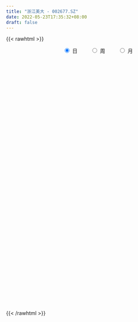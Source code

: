 ```yaml
---
title: "浙江美大 - 002677.SZ"
date: 2022-05-23T17:35:32+08:00
draft: false
---
```

{{< rawhtml >}}
    <div style="text-align: center">
        <label style="padding: 1rem;"><input style="margin-right: .5rem" type="radio" name="period" value="D" checked onclick="period_change(this)">日</label>
        <label style="padding: 1rem;"><input style="margin-right: .5rem" type="radio" name="period" value="W" onclick="period_change(this)">周</label>
        <label style="padding: 1rem;"><input style="margin-right: .5rem" type="radio" name="period" value="M" onclick="period_change(this)">月</label>
    </div>
    <div id="chart" style="height: 700px;"></div> 
    <script type="text/javascript">
        const D_v = [65449.89,71725.72,70582.51,81550.06,55740.27,39605.24,105940.33,55656.74,44253.2,59817.45,52632.99,42696.87,64283.98,52238.15,79204.79,59524.34,36275.33,50911.79,47110.37,68579.8,40224.31,50804.34,64926.12,37150.71,39779.07,30639.06,42048.62,38879.38,48217.27,40466.44,35909.18,60271.33,58779.99,45249.94,56499.16,48633.5,50073.52,64864.02,60135.29,68045.19,65801.92,35109.08,88726.63,52774.82,39704.31,33706.02,28752.61,51167.71,25212.14,52117.92,170001.99,98384.72,87227.03,99257.32,90647.09,97917.25,50966.92,76685.49,55252.23,48879.94,47613.18,50489.94,68239.27,66876.11,57652.15,64433.06,86258.46,91537.3,76510.36,40441.83,35185.0,41290.26,34370.19,34911.65,38710.25,26879.69,33997.22,43218.17,28144.33,64332.04,35571.36,29936.72,57660.92,48279.39,58396.54,39773.02,47108.5,49070.06,31986.55,21336.71,28629.99,22276.0,28226.43,21960.78,21995.0,32431.36,47960.59,40773.34,54888.63,59623.43,45764.0,48211.2,32253.1,30917.0,34780.16,36895.26,22792.0,37842.72,25150.0,66842.39,103723.78,144624.4,93823.33,63019.71,66252.8,59017.89,63978.25,32359.15,35945.63,37869.64,29916.15,30113.94,38440.85,83859.27,42916.42,35392.0,74288.36,48780.04,45258.96,28081.8,39317.05,30076.16,25038.8,39330.0,40522.0,45351.0,42693.58,34315.39,24510.95,19867.06,29051.97,50742.51,30131.65,66584.28,47212.59,52349.92,48072.42,38369.66,30910.34,26589.0,25870.83,75892.64,48152.7,27956.31,26048.35,50086.4,105488.35,65112.1,67977.02,71150.85,51283.71,64183.35,63000.0,109348.7,63585.32,59052.0,46125.77,67822.2,41523.48,48468.71,46765.84,79710.86,70416.94,45190.39,35439.98,46543.52,35794.21,35582.3,34184.04,46924.19,42866.98,37075.93,38226.0,34407.0,37587.78,49486.89,22851.03,17083.34,23904.09,17593.0,28513.42,17596.51,44369.94,30868.24,37310.2,30200.55,21483.49,32390.8,31169.0,33939.37,43432.58,46997.04,62844.0,34949.6,30100.0,83495.28,75018.0,104956.06,39141.0,35276.32,56098.0,31336.78,30593.99,32759.16,41162.36,54991.0,66895.26,51881.38,46557.01,69464.2,59965.15,39643.39,44340.25,41932.89,35423.0,40698.27,29745.0,33426.6,23948.0,93070.28,61113.83,59564.07,62781.73,50012.6,45957.91,34561.91,50879.94,52814.26,30708.0,31574.55,43680.47,57380.72,37085.8,42061.65,40245.92,36405.45,24755.0,21382.0,35243.32,28287.9]
const D_histogram = [0.0,-0.0413985185,-0.0437922009,0.0050988502,0.0076484967,-0.0128978721,0.0390017083,0.056809765,0.0436672482,0.0354551085,0.0185065079,0.0042290972,-0.0240619236,-0.0504725737,-0.0358634643,-0.0625665196,-0.0740602494,-0.0813315734,-0.0713946157,-0.0455544738,-0.035343718,-0.0512042666,-0.0593301413,-0.0656972456,-0.0917808113,-0.0921292751,-0.113854612,-0.0861110093,-0.0438334657,-0.0018634237,0.0237163951,0.0114565246,0.0107873231,-0.0136411075,-0.0425237672,-0.0622424109,-0.0805172357,-0.0730054202,-0.0726923289,-0.045701079,-0.0525983855,-0.0589462139,-0.0809219565,-0.0614511174,-0.0576561034,-0.0454956902,-0.0444525626,-0.0466741481,-0.0415932277,-0.0479335695,-0.0774239641,-0.1160452111,-0.161144522,-0.2197491067,-0.2582864452,-0.2232120734,-0.1865401588,-0.1229800155,-0.0730026422,-0.0400803999,-0.0176572851,0.0013129878,0.05303184,0.0968794532,0.1259670315,0.14947332,0.1861666794,0.2458232992,0.2419270327,0.2148955942,0.1815914611,0.1371680404,0.1176133754,0.0949258368,0.0700287194,0.0448986011,0.0250941098,-0.0001299675,-0.0006504606,-0.0002599396,0.0000690586,-0.0039145467,0.0054369397,0.0171684354,0.0492083294,0.0794090978,0.1006047691,0.0843875473,0.0636366796,0.0464625202,0.0292804698,0.0202345715,0.0197604404,0.0173316213,0.0174158322,0.0263381757,0.0487919934,0.0583553852,0.0811135792,0.0943310748,0.0824025293,0.0752338532,0.0791662821,0.0829756151,0.0869252522,0.0668238731,0.0489822739,0.0163413904,-0.0056497024,0.0155102871,0.0576962767,0.1180187358,0.1065501836,0.1009608302,0.1021634402,0.0957570848,0.0682724927,0.0416379473,0.0338832184,0.0139448429,-0.0126165868,-0.0382576983,-0.0539772355,-0.026008204,-0.0244125585,-0.0132036217,0.0144307355,0.0186188697,-0.0055331837,-0.0120909834,-0.0261206003,-0.0324682753,-0.0372510527,-0.055325222,-0.0666550076,-0.0937077663,-0.1088938501,-0.1058656674,-0.0986393292,-0.0858915635,-0.0725870218,-0.0345191843,-0.0102312551,0.0248594869,0.0441353615,0.0548255519,0.048485171,0.041437181,0.0384773371,0.0247583804,0.0122656837,0.0322030448,0.0457894167,0.0448399529,0.0365524671,0.0501884085,0.0889063496,0.0997335351,0.1251441585,0.1313002108,0.1314603737,0.124510306,0.1241353444,0.1495332442,0.1626349662,0.1274116205,0.1005778626,0.0418383161,-0.0144381435,-0.0485358097,-0.0625775207,-0.0345603723,-0.0211384325,-0.0254269166,-0.0563599694,-0.0906795436,-0.1178088353,-0.1527423204,-0.1605659267,-0.1524466827,-0.1496270674,-0.1225517758,-0.0966276385,-0.0829086178,-0.1004972574,-0.1268192772,-0.128949511,-0.1276876398,-0.1131172934,-0.0955807248,-0.09392575,-0.0850584149,-0.0950690085,-0.09182403,-0.085100825,-0.0696615417,-0.0640176326,-0.0683135985,-0.0644635697,-0.0738145405,-0.1047828059,-0.1255295398,-0.142146301,-0.1342897305,-0.1428467101,-0.203515528,-0.2140880661,-0.169697793,-0.1354028028,-0.0894473792,-0.0566468459,-0.0269874186,-0.0093097202,0.0005588549,0.0019765014,-0.009295055,0.0134906196,0.0496902596,0.089861543,0.1515074723,0.1798318375,0.1926705677,0.1800895578,0.1725146906,0.1486106986,0.1543342208,0.139634247,0.1204989541,0.1005246869,0.1258850421,0.1025731418,0.1051236467,0.0577850946,0.0058669661,-0.0109093583,-0.0157126664,0.0152792808,0.0451261593,0.0543360048,0.0658311003,0.0846940032,0.0808278035,0.0736850035,0.0652693471,0.0601837312,0.0471039195,0.0366117497,0.0186353854,0.0268622519,0.0369804194]
const D_fast = [0.0,-0.0517481481,-0.0650898808,-0.0149241171,-0.0104623465,-0.0342331832,0.0274168243,0.0594273222,0.0572016174,0.0578532548,0.0455312812,0.0323111448,-0.0019953568,-0.0410241504,-0.0353809071,-0.0777255922,-0.1077343844,-0.1353386018,-0.143250298,-0.1287987745,-0.1274239482,-0.1560855634,-0.1790439735,-0.2018353892,-0.2508641577,-0.2742449403,-0.3244339302,-0.3182180798,-0.2868989027,-0.2453947165,-0.213885799,-0.2232815383,-0.2212539091,-0.2490926166,-0.288606218,-0.3238854645,-0.3622895982,-0.3730291377,-0.3908891286,-0.3753231486,-0.3953700514,-0.4164544333,-0.4586606649,-0.4545526052,-0.4651716171,-0.4643851264,-0.4744551395,-0.488345262,-0.4936626485,-0.5119863827,-0.5608327684,-0.6284653182,-0.7138507595,-0.8273926209,-0.9305015707,-0.9512302172,-0.9611933424,-0.9283782029,-0.8966514902,-0.8737493478,-0.8557405543,-0.8364420345,-0.7714652223,-0.7033977458,-0.6428184096,-0.5819437911,-0.4987087619,-0.3775963172,-0.3210108256,-0.2943183655,-0.2822246333,-0.2923560439,-0.2825073651,-0.2814634445,-0.288853382,-0.30275885,-0.3162898139,-0.3415463831,-0.3422294914,-0.3419039552,-0.3415576924,-0.3465199344,-0.3358092131,-0.3197856085,-0.2754436321,-0.2253905893,-0.1790437257,-0.1741640607,-0.1790057584,-0.1845642879,-0.1944262208,-0.1984134762,-0.1939474972,-0.192043411,-0.187605242,-0.1720983547,-0.1374465386,-0.1132943005,-0.0702577117,-0.0334574474,-0.0247853606,-0.0131455733,0.0105784261,0.0351316629,0.0608126129,0.0574172022,0.0518211715,0.0232656355,-0.0001378828,0.0248996784,0.0815097372,0.1713368802,0.186505874,0.2061567281,0.2329001981,0.2504331139,0.240016645,0.2237915865,0.2245076621,0.2080554973,0.178339921,0.1431343848,0.1139205387,0.1353875193,0.1308800252,0.1387880566,0.1700300976,0.1788729492,0.1533375999,0.1437570544,0.1231972874,0.1087325435,0.094637003,0.0627315282,0.0347379906,-0.0157417096,-0.0581512559,-0.0815894901,-0.0990229842,-0.1077481094,-0.1125903231,-0.0831522816,-0.0614221662,-0.0201165525,0.0101931625,0.0345897408,0.0403706527,0.043681958,0.0503414484,0.0428120867,0.0333858109,0.0613739332,0.0864076594,0.0966681838,0.0975188147,0.1237018582,0.1846463868,0.220406956,0.277103619,0.316084724,0.3491099804,0.3732874891,0.4039463636,0.4667275746,0.5204880381,0.5171175975,0.5154283052,0.4671483377,0.4072623423,0.3610307237,0.3313446325,0.3507216878,0.3588590195,0.3482138063,0.3031907611,0.246201301,0.1896198004,0.1165007353,0.0685356473,0.0385432207,0.003956069,0.0003934167,0.0021606444,-0.0048474893,-0.0475604433,-0.1055872824,-0.139954894,-0.1706149327,-0.1843239097,-0.1906825223,-0.2125089849,-0.2249062535,-0.2586840993,-0.2783951283,-0.2929471296,-0.2949232317,-0.3052837308,-0.3266580963,-0.33892396,-0.3667285658,-0.4238925326,-0.4760216516,-0.528174988,-0.5538908501,-0.5981595072,-0.7097072072,-0.7738017618,-0.7718359369,-0.7713916475,-0.7477980686,-0.7291592468,-0.7062466741,-0.6908964059,-0.680888117,-0.6789763451,-0.6925716653,-0.6664133358,-0.6177911309,-0.5551544617,-0.4556316644,-0.3823493398,-0.3213429676,-0.2889015881,-0.2533477827,-0.2400991,-0.1957920226,-0.1755834347,-0.1645939891,-0.1594370845,-0.1026054688,-0.1002740837,-0.0714426671,-0.1043349455,-0.1547863325,-0.1742899965,-0.1830214712,-0.1482097038,-0.1070812855,-0.0842874388,-0.0563345681,-0.0162981644,0.0000425868,0.0113210376,0.019222718,0.0291830349,0.027879203,0.0265399706,0.0132224527,0.0281648822,0.0475281545]
const D_slow = [0.0,-0.0103496296,-0.0212976799,-0.0200229673,-0.0181108431,-0.0213353112,-0.0115848841,0.0026175572,0.0135343692,0.0223981463,0.0270247733,0.0280820476,0.0220665667,0.0094484233,0.0004825572,-0.0151590727,-0.033674135,-0.0540070284,-0.0718556823,-0.0832443007,-0.0920802302,-0.1048812969,-0.1197138322,-0.1361381436,-0.1590833464,-0.1821156652,-0.2105793182,-0.2321070705,-0.2430654369,-0.2435312929,-0.2376021941,-0.2347380629,-0.2320412322,-0.2354515091,-0.2460824508,-0.2616430536,-0.2817723625,-0.3000237175,-0.3181967998,-0.3296220695,-0.3427716659,-0.3575082194,-0.3777387085,-0.3931014878,-0.4075155137,-0.4188894362,-0.4300025769,-0.4416711139,-0.4520694208,-0.4640528132,-0.4834088042,-0.512420107,-0.5527062375,-0.6076435142,-0.6722151255,-0.7280181439,-0.7746531836,-0.8053981874,-0.823648848,-0.8336689479,-0.8380832692,-0.8377550223,-0.8244970623,-0.800277199,-0.7687854411,-0.7314171111,-0.6848754413,-0.6234196164,-0.5629378583,-0.5092139597,-0.4638160944,-0.4295240843,-0.4001207405,-0.3763892813,-0.3588821014,-0.3476574511,-0.3413839237,-0.3414164156,-0.3415790307,-0.3416440156,-0.341626751,-0.3426053877,-0.3412461528,-0.3369540439,-0.3246519615,-0.3047996871,-0.2796484948,-0.258551608,-0.2426424381,-0.231026808,-0.2237066906,-0.2186480477,-0.2137079376,-0.2093750323,-0.2050210742,-0.1984365303,-0.186238532,-0.1716496857,-0.1513712909,-0.1277885222,-0.1071878899,-0.0883794266,-0.068587856,-0.0478439523,-0.0261126392,-0.0094066709,0.0028388975,0.0069242451,0.0055118195,0.0093893913,0.0238134605,0.0533181444,0.0799556903,0.1051958979,0.1307367579,0.1546760291,0.1717441523,0.1821536391,0.1906244437,0.1941106545,0.1909565078,0.1813920832,0.1678977743,0.1613957233,0.1552925837,0.1519916783,0.1555993621,0.1602540795,0.1588707836,0.1558480378,0.1493178877,0.1412008189,0.1318880557,0.1180567502,0.1013929983,0.0779660567,0.0507425942,0.0242761773,-0.000383655,-0.0218565459,-0.0400033013,-0.0486330974,-0.0511909111,-0.0449760394,-0.033942199,-0.0202358111,-0.0081145183,0.002244777,0.0118641112,0.0180537063,0.0211201273,0.0291708884,0.0406182426,0.0518282309,0.0609663476,0.0735134498,0.0957400372,0.1206734209,0.1519594606,0.1847845133,0.2176496067,0.2487771832,0.2798110193,0.3171943303,0.3578530719,0.389705977,0.4148504426,0.4253100217,0.4217004858,0.4095665334,0.3939221532,0.3852820601,0.379997452,0.3736407228,0.3595507305,0.3368808446,0.3074286358,0.2692430557,0.229101574,0.1909899033,0.1535831365,0.1229451925,0.0987882829,0.0780611284,0.0529368141,0.0212319948,-0.011005383,-0.0429272929,-0.0712066163,-0.0951017975,-0.118583235,-0.1398478387,-0.1636150908,-0.1865710983,-0.2078463046,-0.22526169,-0.2412660981,-0.2583444978,-0.2744603902,-0.2929140253,-0.3191097268,-0.3504921118,-0.386028687,-0.4196011196,-0.4553127971,-0.5061916792,-0.5597136957,-0.6021381439,-0.6359888446,-0.6583506894,-0.6725124009,-0.6792592556,-0.6815866856,-0.6814469719,-0.6809528465,-0.6832766103,-0.6799039554,-0.6674813905,-0.6450160047,-0.6071391367,-0.5621811773,-0.5140135354,-0.4689911459,-0.4258624733,-0.3887097986,-0.3501262434,-0.3152176817,-0.2850929431,-0.2599617714,-0.2284905109,-0.2028472255,-0.1765663138,-0.1621200401,-0.1606532986,-0.1633806382,-0.1673088048,-0.1634889846,-0.1522074448,-0.1386234436,-0.1221656685,-0.1009921677,-0.0807852168,-0.0623639659,-0.0460466291,-0.0310006963,-0.0192247164,-0.010071779,-0.0054129327,0.0013026303,0.0105477351]
const D_data = [['2021-05-12', 19.0886, 19.1535, 18.8848, 19.3388],['2021-05-13', 19.0423, 18.5048, 18.3658, 19.0423],['2021-05-14', 18.5048, 18.8384, 18.2824, 19.1349],['2021-05-17', 19.0793, 19.589, 18.9126, 19.6168],['2021-05-18', 19.5411, 19.1501, 18.9689, 19.5411],['2021-05-19', 19.0738, 18.8068, 18.7877, 19.1215],['2021-05-20', 18.8068, 19.8082, 18.597, 20.0561],['2021-05-21', 20.1801, 19.6079, 19.3504, 20.1897],['2021-05-24', 19.5507, 19.2741, 19.236, 19.6079],['2021-05-25', 19.3695, 19.3123, 19.2169, 19.7891],['2021-05-26', 19.3123, 19.1597, 19.0262, 19.4649],['2021-05-27', 19.0834, 19.1215, 18.988, 19.255],['2021-05-28', 19.1311, 18.8259, 18.6733, 19.255],['2021-05-31', 18.9022, 18.6733, 18.4349, 19.0643],['2021-06-01', 18.7877, 19.1215, 18.3681, 19.1311],['2021-06-02', 19.1311, 18.5302, 18.4349, 19.1311],['2021-06-03', 18.5493, 18.5588, 18.5493, 18.8259],['2021-06-04', 18.597, 18.4921, 18.3109, 18.597],['2021-06-07', 18.5016, 18.6447, 18.4253, 18.6924],['2021-06-08', 18.6447, 18.8831, 18.5112, 19.1787],['2021-06-09', 18.8831, 18.74, 18.5493, 18.9499],['2021-06-10', 18.7305, 18.349, 18.1392, 18.74],['2021-06-11', 18.4158, 18.3204, 18.1201, 18.6733],['2021-06-15', 18.3204, 18.2346, 18.0439, 18.5016],['2021-06-16', 18.2346, 17.815, 17.6624, 18.2632],['2021-06-17', 17.9008, 17.9676, 17.8531, 18.1201],['2021-06-18', 17.9771, 17.5289, 17.4716, 18.1106],['2021-06-21', 17.4335, 18.0534, 17.0806, 18.1201],['2021-06-22', 18.0534, 18.3395, 17.9103, 18.3967],['2021-06-23', 18.4539, 18.5112, 18.1774, 18.7019],['2021-06-24', 18.5112, 18.4635, 18.2155, 18.6542],['2021-06-25', 18.4921, 18.0057, 17.9485, 18.597],['2021-06-28', 17.9294, 18.0915, 17.5861, 18.206],['2021-06-29', 18.2441, 17.691, 17.6147, 18.2441],['2021-06-30', 17.6052, 17.4335, 17.3477, 17.7864],['2021-07-01', 17.5289, 17.3381, 17.3095, 17.5479],['2021-07-02', 17.3572, 17.1569, 17.0806, 17.4144],['2021-07-05', 17.1569, 17.3477, 17.1474, 17.691],['2021-07-06', 17.3572, 17.176, 16.8231, 17.6242],['2021-07-07', 17.1951, 17.4907, 16.9757, 17.6624],['2021-07-08', 17.6433, 17.0329, 16.928, 17.6624],['2021-07-09', 17.1474, 16.909, 16.8231, 17.1474],['2021-07-12', 16.9757, 16.5275, 16.3463, 17.0329],['2021-07-13', 16.5275, 16.928, 16.3463, 16.9471],['2021-07-14', 17.052, 16.6896, 16.5466, 17.052],['2021-07-15', 16.6515, 16.7373, 16.4321, 16.8327],['2021-07-16', 16.7373, 16.537, 16.4512, 16.7373],['2021-07-19', 16.537, 16.394, 16.2891, 16.8231],['2021-07-20', 16.394, 16.394, 16.2128, 16.4893],['2021-07-21', 16.3367, 16.146, 16.0697, 16.4703],['2021-07-22', 16.2128, 15.6405, 15.4498, 16.4035],['2021-07-23', 15.8122, 15.1923, 15.1637, 15.8122],['2021-07-26', 15.0969, 14.6964, 14.3054, 15.0969],['2021-07-27', 14.7059, 14.0097, 13.9716, 15.0397],['2021-07-28', 14.0097, 13.7141, 13.5234, 14.1528],['2021-07-29', 13.8476, 14.334, 13.8476, 14.4675],['2021-07-30', 14.334, 14.2768, 14.0288, 14.3912],['2021-08-02', 14.2768, 14.6487, 13.9525, 14.7536],['2021-08-03', 14.6582, 14.5915, 14.3149, 14.8108],['2021-08-04', 14.7536, 14.4389, 14.4198, 14.8013],['2021-08-05', 14.4484, 14.3149, 14.2672, 14.5915],['2021-08-06', 14.3245, 14.2577, 13.9907, 14.3912],['2021-08-09', 14.2958, 14.7632, 14.2863, 14.9348],['2021-08-10', 15.0683, 14.8681, 14.6106, 15.1351],['2021-08-11', 15.0683, 14.8585, 14.7345, 15.0683],['2021-08-12', 14.8585, 14.9348, 14.7822, 15.1446],['2021-08-13', 14.9444, 15.2972, 14.6964, 15.4021],['2021-08-16', 15.364, 15.9267, 15.2495, 15.9743],['2021-08-17', 15.9267, 15.3926, 15.1828, 15.9743],['2021-08-18', 15.3926, 15.1256, 15.0779, 15.4498],['2021-08-19', 15.1256, 14.973, 14.9062, 15.3163],['2021-08-20', 14.9634, 14.6869, 14.4961, 14.9634],['2021-08-23', 14.6869, 14.8681, 14.6678, 14.9539],['2021-08-24', 14.8681, 14.7441, 14.6582, 14.9634],['2021-08-25', 14.7441, 14.601, 14.5057, 14.9062],['2021-08-26', 14.5438, 14.458, 14.4007, 14.601],['2021-08-27', 14.458, 14.3817, 14.2958, 14.5343],['2021-08-30', 14.3817, 14.1528, 14.067, 14.4103],['2021-08-31', 14.1528, 14.3435, 14.1433, 14.3912],['2021-09-01', 14.3435, 14.3054, 14.067, 14.4198],['2021-09-02', 14.4007, 14.2577, 14.1719, 14.4007],['2021-09-03', 14.2386, 14.1433, 14.0956, 14.2386],['2021-09-06', 14.1528, 14.2768, 14.1528, 14.3531],['2021-09-07', 14.2768, 14.3245, 14.1146, 14.3626],['2021-09-08', 14.3245, 14.6773, 14.3245, 14.7727],['2021-09-09', 14.6869, 14.8299, 14.5247, 14.8299],['2021-09-10', 14.8299, 14.8871, 14.7345, 15.0111],['2021-09-13', 14.8776, 14.4675, 14.4389, 14.8871],['2021-09-14', 14.4484, 14.334, 14.3054, 14.5819],['2021-09-15', 14.3245, 14.2863, 14.1623, 14.3245],['2021-09-16', 14.2863, 14.1909, 14.1814, 14.3912],['2021-09-17', 14.1814, 14.21, 14.1337, 14.2672],['2021-09-22', 14.2005, 14.2768, 14.0288, 14.3531],['2021-09-23', 14.2863, 14.2291, 14.21, 14.3817],['2021-09-24', 14.1337, 14.2386, 14.1242, 14.2863],['2021-09-27', 14.2195, 14.3626, 14.1337, 14.4389],['2021-09-28', 14.3912, 14.6201, 14.3817, 14.7632],['2021-09-29', 14.601, 14.5629, 14.3149, 14.8681],['2021-09-30', 14.5533, 14.849, 14.4961, 15.116],['2021-10-08', 14.9253, 14.8776, 14.7345, 15.116],['2021-10-11', 14.9253, 14.6201, 14.5915, 15.0493],['2021-10-12', 14.5724, 14.6773, 14.4675, 14.8204],['2021-10-13', 14.6773, 14.8585, 14.6773, 14.9157],['2021-10-14', 14.9634, 14.9348, 14.7822, 15.0111],['2021-10-15', 14.9348, 15.0206, 14.7822, 15.116],['2021-10-18', 15.1446, 14.7345, 14.6487, 15.2495],['2021-10-19', 14.7345, 14.7059, 14.6106, 14.7822],['2021-10-20', 14.7059, 14.4103, 14.4007, 14.7059],['2021-10-21', 14.4103, 14.4007, 14.3531, 14.5247],['2021-10-22', 14.4198, 14.9444, 14.4103, 15.0302],['2021-10-25', 15.2591, 15.4117, 14.9825, 15.5452],['2021-10-26', 15.4021, 15.9934, 15.2591, 16.0697],['2021-10-27', 15.9934, 15.3258, 15.2495, 16.0125],['2021-10-28', 15.3258, 15.4498, 14.8967, 15.7359],['2021-10-29', 15.4498, 15.6215, 15.1732, 15.7264],['2021-11-01', 15.5643, 15.6119, 15.4498, 15.8313],['2021-11-02', 15.4975, 15.3449, 15.1923, 15.5452],['2021-11-03', 15.2781, 15.2781, 15.1637, 15.4403],['2021-11-04', 15.2591, 15.4784, 15.2209, 15.488],['2021-11-05', 15.4784, 15.2972, 15.2209, 15.5738],['2021-11-08', 15.2591, 15.116, 14.9539, 15.2781],['2021-11-09', 15.1065, 14.992, 14.9253, 15.2114],['2021-11-10', 14.992, 14.992, 14.6582, 15.0302],['2021-11-11', 15.0397, 15.5643, 14.9348, 15.6882],['2021-11-12', 15.5929, 15.3163, 15.2686, 15.6596],['2021-11-15', 15.3354, 15.4784, 15.3163, 15.507],['2021-11-16', 15.4784, 15.8122, 15.4593, 15.9648],['2021-11-17', 15.8122, 15.6405, 15.4784, 15.8217],['2021-11-18', 15.6405, 15.2591, 15.2495, 15.6405],['2021-11-19', 15.2305, 15.4117, 15.1923, 15.4403],['2021-11-22', 15.4403, 15.2686, 15.1923, 15.4975],['2021-11-23', 15.2781, 15.3068, 15.1542, 15.3831],['2021-11-24', 15.2591, 15.2877, 15.1923, 15.3831],['2021-11-25', 15.2591, 15.0397, 15.0302, 15.3258],['2021-11-26', 15.1637, 15.0111, 14.9348, 15.3068],['2021-11-29', 14.7822, 14.6582, 14.5915, 14.7822],['2021-11-30', 14.6582, 14.6201, 14.5343, 14.8585],['2021-12-01', 14.6296, 14.7345, 14.4484, 14.7441],['2021-12-02', 14.7727, 14.7345, 14.6678, 14.8299],['2021-12-03', 14.7155, 14.7822, 14.7155, 14.8585],['2021-12-06', 14.9157, 14.7918, 14.7822, 15.0588],['2021-12-07', 14.8585, 15.1923, 14.8585, 15.3544],['2021-12-08', 15.2018, 15.1637, 15.0016, 15.3068],['2021-12-09', 15.1637, 15.4593, 15.1637, 15.5452],['2021-12-10', 15.4307, 15.4307, 15.2686, 15.5738],['2021-12-13', 15.4307, 15.4403, 15.4212, 15.7264],['2021-12-14', 15.4403, 15.2781, 15.2114, 15.4593],['2021-12-15', 15.3354, 15.2686, 15.2305, 15.5261],['2021-12-16', 15.2591, 15.3258, 15.1256, 15.3926],['2021-12-17', 15.3544, 15.1732, 15.1256, 15.4021],['2021-12-20', 15.116, 15.1351, 15.0493, 15.3449],['2021-12-21', 15.1351, 15.5833, 15.0683, 15.8217],['2021-12-22', 15.6978, 15.631, 15.4498, 15.7359],['2021-12-23', 15.6405, 15.5261, 15.4117, 15.7168],['2021-12-24', 15.5261, 15.4498, 15.4021, 15.6405],['2021-12-27', 15.4498, 15.7836, 15.4498, 15.7931],['2021-12-28', 15.8313, 16.3081, 15.8313, 16.394],['2021-12-29', 16.4035, 16.1842, 16.0888, 16.413],['2021-12-30', 16.1746, 16.5752, 16.1174, 16.6229],['2021-12-31', 16.5752, 16.5466, 16.3177, 16.7754],['2022-01-04', 16.6896, 16.6229, 16.4989, 16.7468],['2022-01-05', 16.6229, 16.6515, 16.2795, 16.8994],['2022-01-06', 16.5942, 16.8517, 16.4989, 17.0902],['2022-01-07', 16.8517, 17.3953, 16.8517, 17.6433],['2022-01-10', 17.691, 17.5193, 17.1665, 17.7864],['2022-01-11', 17.5956, 17.0234, 16.9757, 17.5956],['2022-01-12', 16.9853, 17.1092, 16.8803, 17.1569],['2022-01-13', 17.1092, 16.5942, 16.537, 17.1569],['2022-01-14', 16.5942, 16.3844, 16.3081, 16.7182],['2022-01-17', 16.3844, 16.4512, 16.2891, 16.9185],['2022-01-18', 16.5466, 16.5847, 16.3558, 16.785],['2022-01-19', 16.5656, 17.1665, 16.3844, 17.4907],['2022-01-20', 17.1855, 17.1283, 16.8327, 17.4526],['2022-01-21', 17.2523, 16.9662, 16.6991, 17.2523],['2022-01-24', 16.909, 16.5561, 16.413, 16.909],['2022-01-25', 16.5466, 16.3272, 16.2128, 16.7373],['2022-01-26', 16.2223, 16.2128, 15.9934, 16.537],['2022-01-27', 16.2128, 15.879, 15.7359, 16.2604],['2022-01-28', 15.9457, 16.0125, 15.9076, 16.5466],['2022-02-07', 16.2509, 16.1174, 15.7836, 16.6896],['2022-02-08', 16.1365, 15.9839, 15.7359, 16.1651],['2022-02-09', 16.022, 16.2795, 15.879, 16.3844],['2022-02-10', 16.2795, 16.3367, 15.9934, 16.4989],['2022-02-11', 16.3081, 16.2318, 16.022, 16.4798],['2022-02-14', 16.2128, 15.7645, 15.7359, 16.2128],['2022-02-15', 15.7073, 15.4498, 15.3068, 15.7168],['2022-02-16', 15.4975, 15.5738, 15.4593, 15.6692],['2022-02-17', 15.5738, 15.507, 15.4307, 15.6787],['2022-02-18', 15.6596, 15.6119, 15.2591, 15.6882],['2022-02-21', 15.6215, 15.6405, 15.4975, 15.6787],['2022-02-22', 15.631, 15.4021, 15.2591, 15.631],['2022-02-23', 15.3926, 15.4307, 15.2781, 15.5261],['2022-02-24', 15.4212, 15.0969, 14.9253, 15.4212],['2022-02-25', 15.1637, 15.1446, 15.0969, 15.3831],['2022-02-28', 15.5452, 15.116, 14.8776, 15.5452],['2022-03-01', 15.1256, 15.1923, 14.9348, 15.2018],['2022-03-02', 15.1542, 15.0397, 14.973, 15.1542],['2022-03-03', 15.0397, 14.8299, 14.8108, 15.0874],['2022-03-04', 14.7822, 14.8394, 14.4866, 14.9253],['2022-03-07', 14.849, 14.5629, 14.4961, 14.8967],['2022-03-08', 14.5629, 14.067, 13.9239, 14.601],['2022-03-09', 14.0765, 13.9144, 13.2182, 14.2482],['2022-03-10', 14.21, 13.7046, 13.6187, 14.2863],['2022-03-11', 13.6378, 13.819, 13.1609, 13.8667],['2022-03-14', 13.8095, 13.4375, 13.4375, 13.8095],['2022-03-15', 13.428, 12.3885, 12.2359, 13.428],['2022-03-16', 12.7795, 12.5792, 11.8639, 12.789],['2022-03-17', 12.8558, 13.1228, 12.8558, 13.5234],['2022-03-18', 13.1323, 12.9988, 12.7318, 13.1323],['2022-03-21', 13.3135, 13.18, 12.9797, 13.3231],['2022-03-22', 13.18, 13.0751, 12.8844, 13.3612],['2022-03-23', 13.1705, 13.0751, 13.0274, 13.2086],['2022-03-24', 13.056, 12.9416, 12.8462, 13.056],['2022-03-25', 12.9988, 12.8176, 12.789, 13.0942],['2022-03-28', 12.7604, 12.646, 12.4361, 12.7699],['2022-03-29', 12.7985, 12.3598, 12.2836, 12.8272],['2022-03-30', 12.4743, 12.7223, 12.2645, 12.7509],['2022-03-31', 12.6746, 12.9797, 12.5029, 13.1133],['2022-04-01', 12.9702, 13.1991, 12.7795, 13.304],['2022-04-06', 13.2182, 13.7522, 13.2182, 13.7904],['2022-04-07', 13.7522, 13.6283, 13.5138, 14.1051],['2022-04-08', 13.6378, 13.6187, 13.4375, 13.8858],['2022-04-11', 13.6187, 13.3803, 13.2372, 13.8285],['2022-04-12', 13.3803, 13.4661, 13.1228, 13.5424],['2022-04-13', 13.6092, 13.2468, 13.1609, 13.6092],['2022-04-14', 13.304, 13.6378, 13.304, 13.6473],['2022-04-15', 13.6187, 13.428, 13.3708, 13.6187],['2022-04-18', 13.428, 13.3422, 13.1705, 13.5329],['2022-04-19', 13.3422, 13.2754, 13.2086, 13.3994],['2022-04-20', 13.5424, 13.9144, 13.4661, 14.0765],['2022-04-21', 13.9239, 13.3708, 13.3708, 13.9907],['2022-04-22', 13.3708, 13.695, 12.9321, 13.8953],['2022-04-25', 13.6473, 12.9893, 12.8748, 13.6569],['2022-04-26', 13.1896, 12.665, 12.6173, 13.2754],['2022-04-27', 12.665, 12.8939, 12.398, 12.8939],['2022-04-28', 12.8939, 12.9511, 12.6841, 13.18],['2022-04-29', 12.9988, 13.4471, 12.8844, 13.4471],['2022-05-05', 13.4566, 13.5996, 13.3994, 13.6855],['2022-05-06', 13.4375, 13.4661, 13.2659, 13.552],['2022-05-09', 13.5901, 13.5806, 13.4566, 13.7522],['2022-05-10', 13.5043, 13.7999, 13.3612, 13.8381],['2022-05-11', 13.8381, 13.6092, 13.552, 13.9144],['2022-05-12', 13.6092, 13.5901, 13.3994, 13.6283],['2022-05-13', 13.6, 13.58, 13.46, 13.7],['2022-05-16', 13.81, 13.63, 13.53, 13.84],['2022-05-17', 13.55, 13.52, 13.29, 13.6],['2022-05-18', 13.52, 13.52, 13.42, 13.6],['2022-05-19', 13.47, 13.37, 13.3, 13.47],['2022-05-20', 13.5, 13.69, 13.41, 13.69],['2022-05-23', 13.77, 13.79, 13.62, 13.88]]
const W_v = [94496.14,210966.0,140564.46,131836.69,167569.33,141867.95,290623.18,193551.33,124370.5,111987.23,137015.6,87994.98,177747.51,152502.46,246054.1,264459.12,255456.04,271011.24,188507.06,96527.94,85520.56,120890.33,110350.1,120351.47,141720.04,127899.74,133489.39,95379.77,161625.13,193635.64,82533.32,117259.1,255844.39,239765.0,398700.67,304464.51,269990.0699999999,143771.08,223319.47,208607.06,294529.27,271699.76,401521.91,202714.76,228846.94,281244.08,253358.6,220133.87,474415.68,319805.32,282130.99,207179.17,186285.94,324478.89,311786.1,253588.41,110596.42,240158.47,200070.7,158888.07,195969.34,247993.22,278254.33,238421.39,135499.32,703904.7000000001,1438544.5299999998,1201442.5900000001,1155963.8100000001,649400.0600000001,324655.12,275311.33,344542.95,280404.6,216405.17,113456.2,438796.77,271261.04,403959.22,358789.98,327698.63,546413.12,770561.4399999999,611334.0600000001,471556.45,608344.85,808059.97,587027.95,456101.9500000001,520394.22,603703.87,264816.78,406497.3400000001,385279.4300000001,354842.09,310723.3,211909.4,242257.95,215797.31,248822.33,307589.05,245453.78,199092.37,182734.65,440348.42,238895.61,150974.78,286347.69,286926.36,298147.15,151455.9,136643.7,181864.36,26216.48,149898.55,416974.6,152067.81,249970.09,365267.07,212859.06,263828.5,186427.76,183889.48,206500.35,308382.01,160990.89,211942.79,291780.42,265163.02,239543.22,303384.56,219251.02,218423.47,593274.1499999999,378843.87,284409.74,242713.76,159430.81,150682.27,102187.04,170917.43,197994.02,133169.79,113625.01,220587.45,171804.71,362162.16,295803.69,279359.42,196134.43,128263.88,236953.16,510605.49,450730.33,456381.26,271875.95,510978.6499999999,374528.65,252371.48,553559.79,456536.22,327076.64,285151.62,321311.38,86453.21,44519.69,262804.85,286633.99,404780.89,330293.67,388930.55,254659.54,262675.57,265932.2,215601.47,182397.61,224630.11,253897.77,441430.57,420502.04,565444.49,419056.88,684762.0,527110.39,174066.53,516489.27,331650.14,295773.14,254743.23,291776.34,237592.61,511556.41,551857.4400000001,526610.01,415024.51,207382.28,430627.76,338492.64,263684.49,278154.4,271644.94,149617.46,223743.6,259236.11,293955.5,243664.39,396884.48,426015.61,278920.78,343459.05,284964.75,168869.0,201202.62,251218.37,153299.31,72182.21,176053.92,59623.43,191925.46,189522.37,471444.02,229170.56,225246.63,231801.16,174284.01,166737.98,223723.0,196291.34,203920.83,359814.72,287815.76,278108.77,290552.74,187544.05,199500.1,150913.13,138941.11,152554.04,222162.59,332710.34,186064.25,261487.01,169072.74,192139.41,271122.78,244194.09,83522.26,211783.19,158031.69,28287.9]
const W_histogram = [0.0,0.0440724786,0.0437966772,0.0294426302,0.04040957,0.0612641955,0.1242571527,0.1521935767,0.1430718172,0.1491079569,0.1549646847,0.1621674919,0.2087657174,0.2086357722,0.2350296015,0.2214433745,0.2244235848,0.1431289275,0.0448119558,0.0083136553,-0.0342772223,-0.0242075672,-0.0113430357,-0.0292330346,-0.009643815,-0.0004854172,-0.0477323386,-0.0751744764,-0.1953221206,-0.3185159101,-0.3403191969,-0.2292245166,-0.1378381262,0.0100008487,0.053769085,0.0251045199,0.0289522284,0.0672437564,0.0969219542,0.1550669639,0.2211116229,0.2674326687,0.3217874232,0.3318055922,0.3024018022,0.3058241014,0.2804369136,0.1815373827,-0.0273544958,-0.171523475,-0.3238661127,-0.3139824468,-0.2600014781,-0.3010933356,-0.4512587457,-0.4837310818,-0.5224853775,-0.5477807667,-0.5560733661,-0.5454655203,-0.5217752642,-0.3956408777,-0.3598169509,-0.414362277,-0.4323433634,-0.4734568161,-0.3612044216,-0.2838114974,-0.2218628584,-0.2399318474,-0.223805803,-0.19366599,-0.1346235294,-0.1185766812,-0.0891679965,-0.0440052987,0.0120383493,0.0855616987,0.1758069153,0.232153708,0.2621369759,0.2799617904,0.3578292095,0.3555902729,0.388035,0.4123770348,0.4719398464,0.5412052885,0.5206581104,0.5107553914,0.4273306973,0.3991385823,0.3323473547,0.2869156597,0.1929476336,0.1333135698,0.0135334309,-0.0610965335,-0.0836561077,-0.0631946365,-0.0589442918,-0.0711335446,-0.0866353968,-0.072219954,-0.0357064578,-0.0530731652,-0.0620618635,-0.0229394407,-0.0029812753,0.0467409303,0.0881804224,0.0860109458,0.0406501773,-0.0030252528,0.0163662759,-0.0119526405,-0.0140230888,0.017953123,0.053788994,0.0551154458,0.031802549,-0.0114392976,-0.0333342711,-0.0293618742,-0.0397331273,-0.0550845098,-0.0484018621,-0.0213904184,-0.0106056503,-0.0505207791,-0.1171980798,-0.1501277366,-0.1390001584,-0.1213613425,-0.0912784038,-0.1133493007,-0.1661258953,-0.1798070581,-0.1785527963,-0.1557706791,-0.1349807165,-0.1517042146,-0.1451011191,-0.11768972,-0.0800959597,-0.0865437063,-0.0194456354,-0.0037461061,0.0274120169,0.0553315402,0.0867216152,0.1243660681,0.2074271946,0.2674131121,0.3446645073,0.3770396854,0.5188871633,0.6178316288,0.6815225723,0.845956233,0.9387963138,0.8957851066,0.7808504086,0.6008364802,0.4212143365,0.3017372316,0.1634451337,0.0450749733,0.0067886226,-0.0242452036,-0.1478154003,-0.2379997782,-0.3623153454,-0.3764918897,-0.4317980437,-0.4273963986,-0.4587476803,-0.4761106491,-0.4277126038,-0.3035893471,-0.114754096,-0.01444365,0.1079399174,0.0594966961,0.0305692136,-0.0846115084,-0.1470976956,-0.1362754448,-0.098102803,-0.0930472219,-0.0869250263,0.0350550235,0.0298107172,0.1419474033,0.2327541331,0.2824243458,0.1847965951,0.1556846319,0.0716751919,-0.0138992947,-0.0855922436,-0.1841853567,-0.213110819,-0.2809645994,-0.3306724788,-0.3735671924,-0.4711669404,-0.5694739779,-0.6045668132,-0.5292632778,-0.4927930556,-0.4619806866,-0.4310138184,-0.3379093704,-0.3006473349,-0.2546182178,-0.1677975429,-0.0967074653,-0.0316825241,0.0122155712,0.0886165625,0.1172756895,0.1361564728,0.1524775775,0.1343376574,0.1062004694,0.1290237513,0.1244787597,0.1368194224,0.2111281769,0.3040675768,0.2844439084,0.2962906825,0.2285741636,0.1888758787,0.1148336601,0.0326235909,-0.0401258535,-0.1486828538,-0.2608774244,-0.3280964493,-0.3269439435,-0.2798212787,-0.2446658077,-0.1890870622,-0.1560496811,-0.1214840612,-0.0814393749,-0.0401229965,-0.0007221472]
const W_fast = [0.0,0.0550905983,0.0657639662,0.0587705768,0.079839909,0.1160105834,0.2100678288,0.2760526469,0.3026988418,0.3460119706,0.3906098696,0.4383545498,0.5371442046,0.5891732025,0.6743244322,0.7160990488,0.7751851553,0.7296727298,0.6425587471,0.6081388604,0.5569786773,0.5609964406,0.5710252131,0.5458269556,0.5630052215,0.5720422649,0.5128622589,0.4666265019,0.2976483277,0.0948255606,-0.0120575254,0.0417310258,0.0986578846,0.2489970717,0.3062075792,0.2838191441,0.2949049097,0.3500073768,0.4039160632,0.5008278139,0.6221503785,0.7353295915,0.8701312018,0.9631007688,1.0092974294,1.089175754,1.1338977946,1.0803826094,0.8646521069,0.677602259,0.4442930931,0.3756811473,0.3646617465,0.248296555,-0.0146835415,-0.168088648,-0.3374642881,-0.499704869,-0.6470158099,-0.7727743441,-0.8795279041,-0.852303737,-0.9064340479,-1.0645699433,-1.1906368706,-1.3501145273,-1.3281632381,-1.3217231883,-1.315240264,-1.3932922148,-1.4331176212,-1.4513943057,-1.4260077273,-1.4396050494,-1.4324883639,-1.3983269908,-1.3392737555,-1.2443599813,-1.110163036,-0.9957778163,-0.9002603044,-0.8124450423,-0.6451203208,-0.5584616892,-0.4290082122,-0.3015719186,-0.1240241454,0.0805426188,0.1901599683,0.3079460971,0.3313540773,0.402946608,0.419242219,0.4455394389,0.3998083213,0.3735026499,0.2571058687,0.1672017709,0.1237281698,0.1283909819,0.1179052537,0.0879326147,0.0507719133,0.0471323677,0.0747192493,0.0440842507,0.0195800865,0.0529676491,0.0721804957,0.1335879339,0.1970725316,0.2164057915,0.1812075673,0.1367758239,0.1602589216,0.1289518451,0.1233756246,0.1598401171,0.2091232367,0.2242285498,0.2088662904,0.1627646194,0.1325360781,0.1291680064,0.1088634715,0.0797409616,0.0743231437,0.0959869828,0.1041203384,0.0515750148,-0.0444018058,-0.1148633968,-0.1384858582,-0.151187378,-0.1439240402,-0.1943322622,-0.2886403307,-0.347273258,-0.3906571953,-0.4068177479,-0.4197729644,-0.4744225161,-0.5040947004,-0.5061057313,-0.4885359609,-0.5166196341,-0.454382972,-0.4396199693,-0.4016088421,-0.3598564337,-0.306785955,-0.2380499849,-0.1031320599,0.0237071356,0.1871246576,0.3137597571,0.5853290259,0.8387313986,1.0728029851,1.4487257041,1.7762648634,1.9571999328,2.0374778369,2.0076730286,1.933354469,1.889311672,1.7918808576,1.6847794405,1.6481902455,1.6110951183,1.4505710715,1.3008867491,1.0859923456,0.9776928288,0.8144371639,0.7119897094,0.5659515076,0.4295608765,0.3710307709,0.4192566908,0.5794034179,0.6761029514,0.8254714982,0.7919024508,0.7706172718,0.6342836726,0.5350230616,0.5117764512,0.5254233922,0.5072171678,0.4916081069,0.6223519126,0.6245602856,0.7721838225,0.9211790856,1.0414553847,0.9900267828,0.9998359775,0.9337453355,0.8446960252,0.7516050154,0.6069655632,0.5247623961,0.3866674659,0.2542914668,0.1180049551,-0.097386528,-0.33806206,-0.5242965986,-0.5813088827,-0.6680369243,-0.752719727,-0.8295063134,-0.820879208,-0.8587790063,-0.8764044436,-0.8315331543,-0.7846199431,-0.7275156329,-0.6805636448,-0.5820085129,-0.5240304635,-0.471110562,-0.4166700629,-0.4012255686,-0.4028126393,-0.3477334195,-0.3211587212,-0.274613203,-0.1475224043,0.0214338899,0.0729211986,0.1588406433,0.1482676653,0.1557883501,0.1104545465,0.0364003751,-0.0463805328,-0.1921082465,-0.3695221732,-0.5187653105,-0.5993487905,-0.6221814453,-0.6481924263,-0.6398854463,-0.6458604855,-0.641665881,-0.6219810383,-0.5906954091,-0.5514750966]
const W_slow = [0.0,0.0110181197,0.021967289,0.0293279465,0.039430339,0.0547463879,0.0858106761,0.1238590702,0.1596270245,0.1969040137,0.2356451849,0.2761870579,0.3283784872,0.3805374303,0.4392948307,0.4946556743,0.5507615705,0.5865438024,0.5977467913,0.5998252051,0.5912558996,0.5852040078,0.5823682489,0.5750599902,0.5726490365,0.5725276822,0.5605945975,0.5418009784,0.4929704483,0.4133414707,0.3282616715,0.2709555424,0.2364960108,0.238996223,0.2524384942,0.2587146242,0.2659526813,0.2827636204,0.306994109,0.3457608499,0.4010387557,0.4678969228,0.5483437786,0.6312951767,0.7068956272,0.7833516526,0.853460881,0.8988452267,0.8920066027,0.849125734,0.7681592058,0.6896635941,0.6246632246,0.5493898907,0.4365752042,0.3156424338,0.1850210894,0.0480758977,-0.0909424438,-0.2273088239,-0.3577526399,-0.4566628593,-0.546617097,-0.6502076663,-0.7582935072,-0.8766577112,-0.9669588166,-1.0379116909,-1.0933774055,-1.1533603674,-1.2093118182,-1.2577283157,-1.291384198,-1.3210283683,-1.3433203674,-1.3543216921,-1.3513121048,-1.3299216801,-1.2859699513,-1.2279315243,-1.1623972803,-1.0924068327,-1.0029495303,-0.9140519621,-0.8170432121,-0.7139489534,-0.5959639918,-0.4606626697,-0.3304981421,-0.2028092943,-0.0959766199,0.0038080256,0.0868948643,0.1586237792,0.2068606876,0.2401890801,0.2435724378,0.2282983044,0.2073842775,0.1915856184,0.1768495454,0.1590661593,0.1374073101,0.1193523216,0.1104257072,0.0971574159,0.08164195,0.0759070898,0.075161771,0.0868470036,0.1088921092,0.1303948456,0.14055739,0.1398010768,0.1438926457,0.1409044856,0.1373987134,0.1418869941,0.1553342426,0.1691131041,0.1770637413,0.174203917,0.1658703492,0.1585298806,0.1485965988,0.1348254714,0.1227250058,0.1173774012,0.1147259886,0.1020957939,0.0727962739,0.0352643398,0.0005143002,-0.0298260354,-0.0526456364,-0.0809829616,-0.1225144354,-0.1674661999,-0.212104399,-0.2510470688,-0.2847922479,-0.3227183015,-0.3589935813,-0.3884160113,-0.4084400012,-0.4300759278,-0.4349373367,-0.4358738632,-0.429020859,-0.4151879739,-0.3935075701,-0.3624160531,-0.3105592544,-0.2437059764,-0.1575398496,-0.0632799283,0.0664418626,0.2208997698,0.3912804128,0.6027694711,0.8374685496,1.0614148262,1.2566274283,1.4068365484,1.5121401325,1.5875744404,1.6284357239,1.6397044672,1.6414016228,1.6353403219,1.5983864719,1.5388865273,1.448307691,1.3541847185,1.2462352076,1.139386108,1.0246991879,0.9056715256,0.7987433747,0.7228460379,0.6941575139,0.6905466014,0.7175315808,0.7324057548,0.7400480582,0.7188951811,0.6821207572,0.648051896,0.6235261952,0.6002643897,0.5785331332,0.5872968891,0.5947495684,0.6302364192,0.6884249525,0.7590310389,0.8052301877,0.8441513457,0.8620701436,0.8585953199,0.837197259,0.7911509199,0.7378732151,0.6676320653,0.5849639456,0.4915721475,0.3737804124,0.2314119179,0.0802702146,-0.0520456048,-0.1752438687,-0.2907390404,-0.398492495,-0.4829698376,-0.5581316713,-0.6217862258,-0.6637356115,-0.6879124778,-0.6958331088,-0.692779216,-0.6706250754,-0.641306153,-0.6072670348,-0.5691476404,-0.5355632261,-0.5090131087,-0.4767571709,-0.4456374809,-0.4114326254,-0.3586505811,-0.2826336869,-0.2115227098,-0.1374500392,-0.0803064983,-0.0330875286,-0.0043791136,0.0037767841,-0.0062546792,-0.0434253927,-0.1086447488,-0.1906688611,-0.272404847,-0.3423601667,-0.4035266186,-0.4507983841,-0.4898108044,-0.5201818197,-0.5405416634,-0.5505724126,-0.5507529494]
const W_data = [['2017-07-14', 11.3657, 11.5404, 11.2741, 11.5903],['2017-07-21', 11.5404, 12.231, 10.958, 12.2726],['2017-07-28', 12.2227, 11.8316, 11.7734, 12.3974],['2017-08-04', 11.8233, 11.6485, 11.5653, 11.973],['2017-08-11', 11.582, 11.9897, 11.5653, 12.4806],['2017-08-18', 11.9481, 12.2476, 11.9231, 12.4806],['2017-08-25', 12.1894, 13.088, 12.1561, 13.3043],['2017-09-01', 13.1046, 13.0214, 12.7718, 13.3126],['2017-09-08', 12.9798, 12.7468, 12.622, 13.0547],['2017-09-15', 12.7302, 13.0713, 12.7136, 13.1462],['2017-09-22', 13.1296, 13.2544, 13.0797, 13.7286],['2017-09-29', 13.1961, 13.4707, 13.0297, 13.529],['2017-10-13', 13.6288, 14.3028, 13.479, 14.386],['2017-10-20', 14.3277, 14.0615, 13.7619, 14.4692],['2017-10-27', 14.1114, 14.7021, 13.8784, 14.9601],['2017-11-03', 14.6189, 14.4858, 14.361, 15.3095],['2017-11-10', 14.4359, 14.9185, 14.1863, 15.1098],['2017-11-17', 14.9185, 13.8784, 13.5872, 15.3511],['2017-11-24', 13.8035, 13.3376, 12.9132, 14.569],['2017-12-01', 13.1462, 13.8535, 12.9049, 14.0032],['2017-12-08', 13.8535, 13.6371, 12.9881, 13.8784],['2017-12-15', 13.6538, 14.2695, 13.5123, 14.3111],['2017-12-22', 14.1863, 14.4359, 13.8951, 14.4692],['2017-12-29', 14.4442, 14.1031, 13.6954, 14.5607],['2018-01-05', 14.1946, 14.6439, 14.1447, 14.8186],['2018-01-12', 14.6356, 14.6689, 14.3693, 14.8186],['2018-01-19', 14.6689, 13.92, 13.6371, 14.6938],['2018-01-26', 13.9283, 13.9949, 13.7453, 14.1863],['2018-02-02', 14.0365, 12.3974, 11.9065, 14.0365],['2018-02-09', 12.2559, 11.557, 11.374, 13.0214],['2018-02-14', 11.5487, 12.2227, 11.4073, 12.3974],['2018-02-23', 12.8966, 13.945, 12.88, 14.0448],['2018-03-02', 13.8535, 14.1363, 13.3958, 14.5108],['2018-03-09', 14.128, 15.4759, 14.128, 15.7838],['2018-03-16', 15.634, 14.7521, 14.2612, 15.634],['2018-03-23', 14.7853, 13.9533, 13.6538, 14.8769],['2018-03-30', 13.945, 14.3527, 13.3209, 14.6689],['2018-04-04', 14.3943, 14.9767, 14.0615, 15.2014],['2018-04-13', 14.985, 15.1613, 14.6317, 15.4859],['2018-04-20', 14.9051, 15.9044, 14.6146, 15.9557],['2018-04-27', 16.1863, 16.545, 15.3919, 17.254],['2018-05-04', 16.4255, 16.8611, 16.3059, 18.1081],['2018-05-11', 16.8696, 17.5444, 16.4852, 17.9031],['2018-05-18', 17.9202, 17.5102, 17.1344, 18.4327],['2018-05-25', 17.57, 17.3138, 17.1771, 18.5694],['2018-06-01', 17.2625, 18.0056, 17.2284, 18.7915],['2018-06-08', 18.0227, 17.9373, 17.6554, 18.8427],['2018-06-15', 17.8092, 16.9892, 16.9123, 18.2704],['2018-06-22', 15.2894, 14.9648, 13.7605, 15.5371],['2018-06-29', 15.0417, 14.8623, 14.179, 15.5286],['2018-07-06', 14.7598, 13.8715, 13.154, 15.204],['2018-07-13', 13.8032, 15.3663, 13.8032, 15.4859],['2018-07-20', 15.5713, 15.9557, 14.7769, 15.9557],['2018-07-27', 15.8873, 14.6573, 14.4353, 16.0496],['2018-08-03', 14.7257, 12.539, 12.4622, 14.9136],['2018-08-10', 12.3682, 13.1967, 12.1974, 13.3249],['2018-08-17', 12.9661, 12.5561, 12.4707, 13.4017],['2018-08-24', 12.5561, 12.1376, 11.702, 12.6159],['2018-08-31', 12.2999, 11.813, 11.7703, 12.9405],['2018-09-07', 11.7959, 11.5909, 11.3261, 12.2145],['2018-09-14', 11.5482, 11.3774, 10.6172, 11.719],['2018-09-21', 11.3518, 12.6415, 10.677, 12.8295],['2018-09-28', 12.4878, 11.5738, 11.3859, 12.4963],['2018-10-12', 11.1724, 9.9936, 9.7716, 11.2236],['2018-10-19', 10.0193, 9.8143, 9.3018, 10.1303],['2018-10-26', 9.7801, 8.8832, 7.9864, 10.2926],['2018-11-02', 8.6953, 10.5318, 8.5672, 11.0955],['2018-11-09', 10.3182, 10.2072, 9.9339, 11.4457],['2018-11-16', 10.0791, 10.0364, 9.652, 10.8051],['2018-11-23', 10.0364, 8.8064, 8.7551, 10.4378],['2018-11-30', 8.7551, 8.8747, 8.5843, 9.2334],['2018-12-07', 9.1566, 8.832, 8.7551, 9.353],['2018-12-14', 8.7295, 9.1224, 8.6782, 9.3616],['2018-12-21', 9.1566, 8.4989, 8.3878, 9.1651],['2018-12-28', 8.4732, 8.516, 8.2682, 8.7551],['2019-01-04', 8.516, 8.6697, 8.3964, 8.6953],['2019-01-11', 8.7124, 8.8747, 8.6697, 9.4897],['2019-01-18', 8.8832, 9.2932, 8.738, 9.3274],['2019-01-25', 9.3787, 9.8655, 9.2249, 10.1218],['2019-02-01', 9.9082, 9.8228, 9.3957, 10.2243],['2019-02-15', 9.8741, 9.7545, 9.7374, 10.1816],['2019-02-22', 9.8314, 9.7886, 9.6349, 10.3097],['2019-03-01', 9.8143, 10.9076, 9.8143, 11.1895],['2019-03-08', 10.9588, 10.2584, 10.2499, 11.3176],['2019-03-15', 10.2499, 10.9503, 10.1645, 11.2322],['2019-03-22', 10.8051, 11.2151, 10.7453, 11.6165],['2019-03-29', 11.0955, 12.1461, 10.8393, 12.3767],['2019-04-04', 12.1205, 12.949, 12.0949, 13.5299],['2019-04-12', 12.9576, 12.3255, 12.0095, 13.1797],['2019-04-19', 12.4451, 12.7526, 11.6593, 12.7867],['2019-04-26', 12.7526, 11.9332, 11.4477, 12.8038],['2019-04-30', 11.889, 12.6481, 11.889, 13.0453],['2019-05-10', 12.2421, 12.2068, 11.3771, 12.3215],['2019-05-17', 12.1715, 12.4363, 11.9067, 12.9305],['2019-05-24', 12.3568, 11.6684, 11.5624, 12.7805],['2019-05-31', 11.6154, 11.8449, 11.13, 12.1009],['2019-06-06', 11.942, 10.6975, 10.6975, 11.9508],['2019-06-14', 10.7328, 10.7504, 10.6092, 11.333],['2019-06-21', 10.7504, 11.1123, 10.6886, 11.2094],['2019-06-28', 11.1211, 11.6154, 10.9181, 11.6772],['2019-07-05', 11.739, 11.4565, 11.3506, 11.8714],['2019-07-12', 11.4036, 11.2006, 10.6798, 11.483],['2019-07-19', 11.2624, 11.0417, 10.9005, 11.4389],['2019-07-26', 11.0329, 11.3683, 10.8299, 11.5183],['2019-08-02', 11.3683, 11.7566, 11.28, 12.3921],['2019-08-09', 11.6595, 11.1123, 10.874, 11.8008],['2019-08-16', 11.0417, 11.1123, 10.6886, 11.2182],['2019-08-23', 11.1741, 11.7743, 11.1741, 11.9508],['2019-08-30', 11.5448, 11.6948, 11.4742, 12.2509],['2019-09-06', 11.6772, 12.2862, 11.6507, 12.5333],['2019-09-12', 12.3833, 12.498, 12.1538, 12.6746],['2019-09-20', 12.6304, 12.145, 11.8272, 12.6304],['2019-09-27', 12.0655, 11.5448, 11.4036, 12.1185],['2019-09-30', 11.5448, 11.3594, 11.2977, 11.5978],['2019-10-11', 11.3594, 12.1097, 11.3418, 12.1803],['2019-10-18', 12.1803, 11.5095, 11.4389, 12.5069],['2019-10-25', 11.5095, 11.7655, 11.28, 11.8184],['2019-11-01', 11.7478, 12.295, 11.4742, 12.4274],['2019-11-08', 12.4451, 12.5775, 12.2686, 12.8864],['2019-11-15', 12.4627, 12.3127, 12.1009, 12.6657],['2019-11-22', 12.3568, 12.0038, 11.9332, 12.8511],['2019-11-29', 12.0479, 11.6066, 11.4565, 12.1715],['2019-12-06', 11.6066, 11.7037, 11.4036, 11.7213],['2019-12-13', 11.8008, 11.9773, 11.536, 12.0655],['2019-12-20', 11.9596, 11.7743, 11.6507, 12.0038],['2019-12-27', 11.7301, 11.6242, 11.4565, 11.8096],['2020-01-03', 11.5801, 11.8537, 11.4918, 12.0214],['2020-01-10', 11.8802, 12.1891, 11.7125, 12.3127],['2020-01-17', 12.1891, 12.092, 11.9243, 12.3127],['2020-01-23', 12.1273, 11.3683, 11.2182, 12.3303],['2020-02-07', 10.2297, 10.6886, 9.7089, 10.7504],['2020-02-14', 10.7328, 10.7416, 10.4856, 11.0947],['2020-02-21', 10.8122, 11.1211, 10.7681, 11.2888],['2020-02-28', 11.0329, 11.1741, 10.3356, 11.6595],['2020-03-06', 11.2182, 11.3683, 11.2182, 11.9067],['2020-03-13', 11.2271, 10.6445, 10.1502, 11.3153],['2020-03-20', 10.3709, 9.9296, 9.7001, 10.9623],['2020-03-27', 9.7178, 10.0796, 9.6207, 10.2209],['2020-04-03', 9.9737, 10.062, 9.7884, 10.3974],['2020-04-10', 10.1944, 10.2297, 10.1326, 10.3532],['2020-04-17', 10.212, 10.1679, 10.062, 10.3621],['2020-04-24', 10.1944, 9.5501, 9.5324, 10.2297],['2020-04-30', 9.4441, 9.6471, 9.1176, 9.6648],['2020-05-08', 9.5765, 9.8413, 9.5324, 9.9472],['2020-05-15', 9.9825, 10.009, 9.8855, 10.2562],['2020-05-22', 10.0443, 9.4146, 9.359, 10.1374],['2020-05-29', 9.4238, 10.3968, 9.1922, 10.6192],['2020-06-05', 10.5636, 9.9057, 9.8223, 10.6285],['2020-06-12', 9.952, 10.1744, 9.7574, 10.5173],['2020-06-19', 10.1466, 10.2671, 10.0818, 10.4153],['2020-06-24', 10.2949, 10.4709, 10.1466, 10.5265],['2020-07-03', 10.5636, 10.7675, 10.3412, 10.9343],['2020-07-10', 10.8323, 11.7497, 10.8323, 12.1945],['2020-07-17', 11.8146, 11.9999, 11.3049, 12.6578],['2020-07-24', 12.3705, 12.8061, 11.6941, 13.2972],['2020-07-31', 12.7968, 12.8153, 12.3242, 13.0099],['2020-08-07', 12.9728, 15.0207, 12.6949, 15.4006],['2020-08-14', 15.0207, 15.6137, 14.5759, 16.1234],['2020-08-21', 15.4748, 16.179, 15.1597, 16.2624],['2020-08-28', 16.179, 18.7458, 16.179, 18.9867],['2020-09-04', 18.8292, 19.3666, 18.5419, 20.3859],['2020-09-11', 19.3759, 18.6716, 17.8562, 19.6446],['2020-09-18', 18.6716, 18.1805, 18.0786, 19.8299],['2020-09-25', 18.2176, 17.3095, 16.9574, 18.301],['2020-09-30', 17.6616, 16.9574, 16.7813, 17.6894],['2020-10-09', 17.2076, 17.4114, 17.0315, 17.6245],['2020-10-16', 17.606, 16.8925, 16.6794, 17.9303],['2020-10-23', 16.874, 16.7628, 16.1883, 17.5504],['2020-10-30', 16.9481, 17.5967, 16.5033, 18.3288],['2020-11-06', 17.5967, 17.7265, 17.2076, 18.3195],['2020-11-13', 17.745, 16.3087, 15.9103, 17.9767],['2020-11-20', 16.2161, 16.2161, 15.5674, 16.4106],['2020-11-27', 16.2253, 15.1782, 15.0578, 16.2902],['2020-12-04', 15.1782, 16.0863, 15.0578, 16.6238],['2020-12-11', 16.0956, 15.2431, 15.0578, 16.3551],['2020-12-18', 15.2431, 15.6786, 15.1319, 16.0122],['2020-12-25', 15.6415, 14.9558, 14.2701, 15.6508],['2020-12-31', 14.8354, 14.7612, 13.7142, 15.0578],['2021-01-08', 14.8817, 15.4284, 14.7798, 16.3273],['2021-01-15', 15.4192, 16.6608, 14.9002, 16.8184],['2021-01-22', 16.6608, 18.2546, 16.457, 18.5234],['2021-01-29', 18.0693, 17.9767, 17.5597, 18.8848],['2021-02-05', 18.5326, 18.996, 18.3195, 21.7295],['2021-02-10', 18.6809, 17.2261, 16.1697, 19.0886],['2021-02-19', 17.3095, 17.4021, 16.6794, 18.3473],['2021-02-26', 18.1249, 16.0122, 15.9381, 18.1249],['2021-03-05', 16.0122, 16.1975, 15.7713, 17.0686],['2021-03-12', 16.2161, 16.9574, 15.2894, 17.0037],['2021-03-19', 16.9666, 17.4299, 16.2161, 17.7728],['2021-03-26', 17.606, 17.1427, 16.2346, 17.745],['2021-04-02', 17.3002, 17.1983, 16.6794, 17.5782],['2021-04-09', 17.9118, 19.0608, 16.9574, 19.0608],['2021-04-16', 19.2183, 17.8933, 17.5597, 19.8485],['2021-04-23', 17.8562, 19.8114, 17.5504, 20.2006],['2021-04-30', 19.728, 20.3396, 19.1998, 20.6639],['2021-05-07', 20.3396, 20.5156, 20.3025, 21.3125],['2021-05-14', 20.4322, 18.8384, 18.2824, 21.0438],['2021-05-21', 19.0793, 19.6079, 18.597, 20.1897],['2021-05-28', 19.5507, 18.8259, 18.6733, 19.7891],['2021-06-04', 18.9022, 18.4921, 18.3109, 19.1311],['2021-06-11', 18.5016, 18.3204, 18.1201, 19.1787],['2021-06-18', 18.3204, 17.5289, 17.4716, 18.5016],['2021-06-25', 17.4335, 18.0057, 17.0806, 18.7019],['2021-07-02', 17.9294, 17.1569, 17.0806, 18.2441],['2021-07-09', 17.1569, 16.909, 16.8231, 17.691],['2021-07-16', 16.9757, 16.537, 16.3463, 17.052],['2021-07-23', 16.537, 15.1923, 15.1637, 16.8231],['2021-07-30', 15.0969, 14.2768, 13.5234, 15.0969],['2021-08-06', 14.2768, 14.2577, 13.9525, 14.8108],['2021-08-13', 14.2958, 15.2972, 14.2863, 15.4021],['2021-08-20', 15.364, 14.6869, 14.4961, 15.9743],['2021-08-27', 14.6869, 14.3817, 14.2958, 14.9634],['2021-09-03', 14.3817, 14.1433, 14.067, 14.4198],['2021-09-10', 14.1528, 14.8871, 14.1146, 15.0111],['2021-09-17', 14.8776, 14.21, 14.1337, 14.8871],['2021-09-24', 14.2005, 14.2386, 14.0288, 14.3817],['2021-09-30', 14.2195, 14.849, 14.1337, 15.116],['2021-10-08', 14.9253, 14.8776, 14.7345, 15.116],['2021-10-15', 14.9253, 15.0206, 14.4675, 15.116],['2021-10-22', 15.1446, 14.9444, 14.3531, 15.2495],['2021-10-29', 15.2591, 15.6215, 14.8967, 16.0697],['2021-11-05', 15.5643, 15.2972, 15.1637, 15.8313],['2021-11-12', 15.2591, 15.3163, 14.6582, 15.6882],['2021-11-19', 15.3354, 15.4117, 15.1923, 15.9648],['2021-11-26', 15.4403, 15.0111, 14.9348, 15.4975],['2021-12-03', 14.7822, 14.7822, 14.4484, 14.8585],['2021-12-10', 14.9157, 15.4307, 14.7822, 15.5738],['2021-12-17', 15.4307, 15.1732, 15.1256, 15.7264],['2021-12-24', 15.116, 15.4498, 15.0493, 15.8217],['2021-12-31', 15.4498, 16.5466, 15.4498, 16.7754],['2022-01-07', 16.6896, 17.3953, 16.2795, 17.6433],['2022-01-14', 17.691, 16.3844, 16.3081, 17.7864],['2022-01-21', 16.3844, 16.9662, 16.2891, 17.4907],['2022-01-28', 16.909, 16.0125, 15.7359, 16.909],['2022-02-11', 16.2509, 16.2318, 15.7359, 16.6896],['2022-02-18', 16.2128, 15.6119, 15.2591, 16.2128],['2022-02-25', 15.6215, 15.1446, 14.9253, 15.6787],['2022-03-04', 15.5452, 14.8394, 14.4866, 15.5452],['2022-03-11', 14.849, 13.819, 13.1609, 14.8967],['2022-03-18', 13.8095, 12.9988, 11.8639, 13.8095],['2022-03-25', 13.3135, 12.8176, 12.789, 13.3612],['2022-04-01', 12.7604, 13.1991, 12.2645, 13.304],['2022-04-08', 13.2182, 13.6187, 13.2182, 14.1051],['2022-04-15', 13.6187, 13.428, 13.1228, 13.8285],['2022-04-22', 13.428, 13.695, 12.9321, 14.0765],['2022-04-29', 13.6473, 13.4471, 12.398, 13.6569],['2022-05-06', 13.4566, 13.4661, 13.2659, 13.6855],['2022-05-13', 13.5901, 13.58, 13.3612, 13.9144],['2022-05-20', 13.81, 13.69, 13.29, 13.84],['2022-05-27', 13.77, 13.79, 13.62, 13.88]]
const M_v = [1060315.27,968138.5,771236.6899999999,488757.9499999998,379159.45,138219.05,144962.26,319382.18,380724.61,378833.6499999999,300681.45,121101.0,474653.77,182573.33,558765.77,1736787.4200000002,430700.44,783196.23,1395096.3299999996,1180808.46,539407.92,944500.2499999999,704635.4400000001,243208.8,185972.73,500339.24,344067.66,460473.2000000001,761858.01,793561.7700000001,599552.64,1199940.46,1228247.7500000002,261672.73,1267820.5900000001,913807.9800000001,1144434.05,1913784.6299999997,2950792.46,1955355.9900000002,1270342.4299999999,2145237.1399999997,783367.8000000002,960409.2699999998,1158194.8100000001,575123.1499999999,1146763.3500000001,983628.01,594001.33,2045897.5999999994,1115842.0600000003,861951.6800000001,530304.29,446642.0200000001,1047531.4699999999,2088997.1200000001,1242866.2700000005,822311.83,605486.2899999999,626180.3800000002,836205.24,501898.51,668893.5900000001,965775.2499999998,454709.09,579782.7,601268.7699999999,1341255.2999999998,870226.88,1332814.99,1320925.9300000002,1084965.9199999997,1031309.1699999999,881104.9600000001,1826981.1400000001,4020850.379999999,1116664.0500000003,1532232.54,1621308.3900000001,2576690.7999999993,2432044.7700000005,1457342.1599999997,918786.9900000001,1227495.8099999998,1110866.9000000001,794327.59,835025.6900000002,1162267.7499999998,959857.34,908334.8399999999,1334333.1999999997,1132075.7899999998,688272.9399999999,868179.33,956383.9500000001,1869723.6600000004,1787097.6499999999,1380869.9899999998,998739.42,1280104.21,1098914.28,1846433.9799999995,1902428.1899999997,1295347.5600000003,2121236.2699999996,1292425.3200000001,1031451.34,1459227.0,1147576.0800000001,782593.9300000001,912515.28,948546.9400000001,1062443.29,1044021.3199999999,526664.54,1071111.02,923086.03,481625.0400000001]
const M_histogram = [0.0,-0.0180221083,-0.0404958386,-0.0529255904,-0.0615935098,-0.0615971338,-0.0728518993,-0.0569174965,-0.0440156918,-0.0245860019,-0.0146376303,-0.0183251275,0.0023886827,0.0013378278,0.0076805889,0.034191738,0.0498145875,0.0798952774,0.1379430442,0.1564920177,0.1623757227,0.1571728185,0.1194914562,0.0756453162,0.0533228278,0.0624257492,0.0622965219,0.0616572885,0.1240452765,0.1772141577,0.202970269,0.2763638218,0.3024627441,0.2998793613,0.4406630544,0.4800397,0.7634390449,0.5906565514,0.588240178,0.5322945043,0.511876804,0.2162917488,-0.0090274559,-0.0925108131,-0.138634658,-0.1675939467,-0.1616925847,-0.167705433,-0.1633087243,-0.1283077705,-0.0813850998,-0.0631005242,-0.0854443721,-0.0933669405,-0.0276005337,0.0554600984,0.1547077558,0.1223206054,0.0863720001,0.0674031005,0.1103589887,0.1482071213,0.2320391924,0.1990580584,0.1737867287,0.0963938037,0.0485817441,0.0355098182,0.1507412114,0.306393686,0.1585480336,0.0148375768,-0.2599651154,-0.449309432,-0.6509958978,-0.8363703556,-0.9426588074,-0.9077179832,-0.7578485438,-0.5458958665,-0.3562577768,-0.2730300116,-0.2236266288,-0.1473686737,-0.123851361,-0.1253239595,-0.1009728129,-0.0851458228,-0.0595278765,-0.067838983,-0.0821860898,-0.1517585653,-0.2198519545,-0.2024288796,-0.1761535522,0.0019407848,0.5189527677,0.6766542645,0.7796928043,0.6479236121,0.4985950845,0.5785441494,0.4661147878,0.4194862085,0.5793957174,0.5327307759,0.3850392566,0.0585588069,-0.1572920457,-0.2641254606,-0.2793871618,-0.3490228172,-0.2614413662,-0.2363443088,-0.274315733,-0.4283226533,-0.4798467921,-0.4712873596]
const M_fast = [0.0,-0.0225276353,-0.0551253253,-0.0807864747,-0.1048527715,-0.120255679,-0.1497234193,-0.1480183906,-0.1461205089,-0.1328373195,-0.1265483554,-0.1348171345,-0.1135061537,-0.1142225515,-0.1059596433,-0.0709005597,-0.0428240633,0.0072304459,0.0997639738,0.1574359517,0.2039135874,0.2380038879,0.2301953895,0.2052605787,0.1962687972,0.2209781559,0.2364230591,0.2511981478,0.344597455,0.4420698756,0.5185685542,0.6610530624,0.7627676707,0.8351541282,1.086103585,1.2454901555,1.7197492617,1.694630906,1.8392745772,1.9164025295,2.0239540302,1.7824419122,1.5548658435,1.448254783,1.3674722736,1.2966144982,1.2620927141,1.2141535076,1.1777230351,1.1806470464,1.2072234421,1.2097328867,1.1660279457,1.1347636422,1.1936299155,1.2905555723,1.4284801686,1.4266731695,1.4123175643,1.4101994398,1.4807450752,1.5556449881,1.6974868573,1.7142702379,1.7324455904,1.6791511162,1.6434844927,1.6392900214,1.7922067174,2.0244576135,1.9162489695,1.7762479069,1.4364539359,1.1347822613,0.770346821,0.3758797743,0.0339266207,-0.1580620509,-0.1976547475,-0.1221760368,-0.0216023913,-0.006632129,-0.0131354034,0.0262803833,0.0188348557,-0.0139687327,-0.0148607893,-0.0203202548,-0.0095842776,-0.03485513,-0.0697487592,-0.177260876,-0.3003172539,-0.3335013989,-0.3512644595,-0.1726849263,0.4740652485,0.8009303114,1.0988920523,1.1291037632,1.1044240066,1.329009109,1.3331084443,1.3913514171,1.6961098554,1.7826276078,1.7311959027,1.4193551547,1.1641812906,0.9913165106,0.906208019,0.7493166593,0.7715377688,0.7375487489,0.6309983915,0.3699108079,0.1984249711,0.0891625636]
const M_slow = [0.0,-0.0045055271,-0.0146294867,-0.0278608843,-0.0432592617,-0.0586585452,-0.07687152,-0.0911008941,-0.1021048171,-0.1082513176,-0.1119107251,-0.116492007,-0.1158948364,-0.1155603794,-0.1136402322,-0.1050922977,-0.0926386508,-0.0726648315,-0.0381790704,0.000943934,0.0415378647,0.0808310693,0.1107039334,0.1296152624,0.1429459694,0.1585524067,0.1741265372,0.1895408593,0.2205521784,0.2648557179,0.3155982851,0.3846892406,0.4603049266,0.5352747669,0.6454405305,0.7654504555,0.9563102168,1.1039743546,1.2510343991,1.3841080252,1.5120772262,1.5661501634,1.5638932994,1.5407655961,1.5061069316,1.464208445,1.4237852988,1.3818589405,1.3410317595,1.3089548168,1.2886085419,1.2728334108,1.2514723178,1.2281305827,1.2212304493,1.2350954739,1.2737724128,1.3043525641,1.3259455642,1.3427963393,1.3703860865,1.4074378668,1.4654476649,1.5152121795,1.5586588617,1.5827573126,1.5949027486,1.6037802032,1.641465506,1.7180639275,1.7577009359,1.7614103301,1.6964190513,1.5840916933,1.4213427188,1.2122501299,0.9765854281,0.7496559323,0.5601937963,0.4237198297,0.3346553855,0.2663978826,0.2104912254,0.173649057,0.1426862167,0.1113552268,0.0861120236,0.0648255679,0.0499435988,0.0329838531,0.0124373306,-0.0255023107,-0.0804652994,-0.1310725193,-0.1751109073,-0.1746257111,-0.0448875192,0.1242760469,0.319199248,0.481180151,0.6058289222,0.7504649595,0.8669936565,0.9718652086,1.1167141379,1.2498968319,1.3461566461,1.3607963478,1.3214733364,1.2554419712,1.1855951808,1.0983394765,1.0329791349,0.9738930577,0.9053141245,0.7982334612,0.6782717632,0.5604499233]
const M_data = [['2012-05-31', 2.6354, 2.4966, 2.3766, 2.7248],['2012-06-29', 2.4825, 2.2142, 2.153, 2.6213],['2012-07-31', 2.2189, 2.0236, 1.8871, 2.3342],['2012-08-31', 1.9836, 2.0142, 1.9295, 2.1601],['2012-09-28', 2.0142, 1.953, 1.8801, 2.2542],['2012-10-31', 1.953, 1.9813, 1.9177, 2.0825],['2012-11-30', 1.986, 1.746, 1.7201, 2.0707],['2012-12-31', 1.7413, 2.0354, 1.6495, 2.1366],['2013-01-31', 2.0472, 2.0213, 1.9295, 2.1625],['2013-02-28', 2.0236, 2.1483, 2.0072, 2.2236],['2013-03-29', 2.1483, 2.0777, 2.0119, 2.2283],['2013-04-26', 2.0542, 1.8942, 1.8871, 2.153],['2013-05-31', 1.8848, 2.2233, 1.873, 2.273],['2013-06-28', 2.2136, 1.9888, 1.7448, 2.2208],['2013-07-31', 1.984, 2.0831, 1.9212, 2.274],['2013-08-30', 2.0831, 2.4263, 2.0783, 2.7912],['2013-09-30', 2.448, 2.4238, 2.3393, 2.5302],['2013-10-31', 2.4118, 2.7694, 2.3828, 2.9893],['2013-11-29', 2.6872, 3.4388, 2.4915, 3.6128],['2013-12-31', 3.1681, 3.2672, 2.8032, 3.6925],['2014-01-30', 3.2503, 3.3059, 2.8032, 3.3494],['2014-02-28', 3.2551, 3.3059, 3.2261, 3.8279],['2014-03-31', 3.2817, 2.9072, 2.8637, 3.6539],['2014-04-30', 2.9168, 2.7042, 2.5688, 3.1101],['2014-05-30', 2.6727, 2.8657, 2.6727, 2.9155],['2014-06-30', 2.8682, 3.2918, 2.7909, 3.6132],['2014-07-31', 3.2893, 3.2743, 3.075, 3.3092],['2014-08-29', 3.2743, 3.3416, 3.227, 3.4886],['2014-09-30', 3.3441, 4.4032, 3.3441, 4.5826],['2014-10-31', 4.3857, 4.757, 3.987, 4.9813],['2014-11-28', 4.747, 4.8218, 4.4206, 5.071],['2014-12-31', 4.8068, 5.9307, 4.0867, 6.9648],['2015-01-30', 5.8559, 5.9008, 5.4921, 6.8701],['2015-02-27', 5.8509, 5.9182, 5.4124, 6.0652],['2015-03-31', 5.9531, 8.4724, 5.9431, 9.6386],['2015-04-30', 8.4948, 8.1609, 7.974, 9.8679],['2015-05-29', 8.136, 12.7186, 7.8943, 13.4636],['2015-06-30', 12.9578, 7.9915, 6.7802, 15.1382],['2015-07-31', 7.9714, 10.2935, 6.0313, 11.7661],['2015-11-30', 11.3238, 10.1025, 9.4692, 12.7714],['2015-12-31', 10.0522, 10.967, 9.2481, 10.967],['2016-01-29', 11.153, 7.1723, 6.549, 12.6005],['2016-02-29', 7.1672, 6.9461, 6.6646, 8.6399],['2016-03-31', 6.9913, 8.0669, 6.8908, 8.5343],['2016-04-29', 8.0569, 8.3082, 7.9011, 9.8763],['2016-05-31', 8.3735, 8.4087, 7.891, 8.9716],['2016-06-30', 8.4087, 8.8571, 8.0089, 9.2159],['2016-07-29', 8.8163, 8.7755, 8.5635, 9.6074],['2016-08-31', 8.7837, 8.9631, 8.3759, 9.273],['2016-09-30', 9.0039, 9.5258, 8.9631, 10.9205],['2016-10-31', 9.7787, 9.9989, 9.4769, 10.5779],['2016-11-30', 9.9581, 9.9418, 9.5911, 10.635],['2016-12-30', 9.9255, 9.5421, 9.061, 10.2354],['2017-01-26', 9.6563, 9.746, 9.1344, 10.3659],['2017-02-28', 9.8521, 10.9531, 9.5503, 11.4669],['2017-03-31', 10.9205, 11.7605, 10.3006, 12.3722],['2017-04-28', 11.7686, 12.7219, 11.4587, 13.0464],['2017-05-31', 12.7219, 11.5487, 11.0661, 13.1462],['2017-06-30', 11.557, 11.5903, 10.6667, 12.5555],['2017-07-31', 11.6153, 11.9065, 10.958, 12.3974],['2017-08-31', 11.9065, 13.0131, 11.5653, 13.3126],['2017-09-29', 13.1462, 13.4707, 12.622, 13.7286],['2017-10-31', 13.6288, 14.7354, 13.479, 14.9601],['2017-11-30', 14.6938, 13.7952, 12.9049, 15.3511],['2017-12-29', 13.7786, 14.1031, 12.9881, 14.5607],['2018-01-31', 14.1946, 13.504, 13.296, 14.8186],['2018-02-28', 13.5123, 13.8202, 11.374, 14.3943],['2018-03-30', 14.0199, 14.3527, 13.3209, 15.7838],['2018-04-27', 14.3943, 16.545, 14.0615, 17.254],['2018-05-31', 16.4255, 18.2106, 16.3059, 18.6633],['2018-06-29', 18.0313, 14.8623, 13.7605, 18.8427],['2018-07-31', 14.7598, 14.4438, 13.154, 16.0496],['2018-08-31', 14.5378, 11.813, 11.702, 14.6146],['2018-09-28', 11.7959, 11.5738, 10.6172, 12.8295],['2018-10-31', 11.1724, 10.1303, 7.9864, 11.2236],['2018-11-30', 9.9936, 8.8747, 8.5843, 11.4457],['2018-12-28', 9.1566, 8.516, 8.2682, 9.3616],['2019-01-31', 8.516, 9.4726, 8.3964, 10.2243],['2019-02-28', 9.5495, 10.8393, 9.5495, 11.1895],['2019-03-29', 10.8734, 12.1461, 10.1645, 12.3767],['2019-04-30', 12.1205, 12.6481, 11.4477, 13.5299],['2019-05-31', 12.2421, 11.8449, 11.13, 12.9305],['2019-06-28', 11.942, 11.6154, 10.6092, 11.9508],['2019-07-31', 11.739, 12.1715, 10.6798, 12.3921],['2019-08-30', 11.9773, 11.6948, 10.6886, 12.2509],['2019-09-30', 11.6772, 11.3594, 11.2977, 12.6746],['2019-10-31', 11.3594, 11.6684, 11.28, 12.5069],['2019-11-29', 11.6066, 11.6066, 11.4565, 12.8864],['2019-12-31', 11.6066, 11.7919, 11.4036, 12.0655],['2020-01-23', 11.8714, 11.3683, 11.2182, 12.3303],['2020-02-28', 10.2297, 11.1741, 9.7089, 11.6595],['2020-03-31', 11.2182, 10.1591, 9.6207, 11.9067],['2020-04-30', 10.062, 9.6471, 9.1176, 10.3974],['2020-05-29', 9.5765, 10.3968, 9.1922, 10.6192],['2020-06-30', 10.5636, 10.4524, 9.7574, 10.6285],['2020-07-31', 10.4617, 12.8153, 10.3783, 13.2972],['2020-08-31', 12.9728, 19.1442, 12.6949, 19.7373],['2020-09-30', 19.0793, 16.9574, 16.7813, 20.3859],['2020-10-30', 17.2076, 17.5967, 16.1883, 18.3288],['2020-11-30', 17.5967, 15.206, 15.0578, 18.3195],['2020-12-31', 15.3543, 14.7612, 13.7142, 16.6238],['2021-01-29', 14.8817, 17.9767, 14.7798, 18.8848],['2021-02-26', 18.5326, 16.0122, 15.9381, 21.7295],['2021-03-31', 16.0122, 16.8925, 15.2894, 17.7728],['2021-04-30', 17.0315, 20.3396, 16.7998, 20.6639],['2021-05-31', 20.3396, 18.6733, 18.2824, 21.3125],['2021-06-30', 18.7877, 17.4335, 17.0806, 19.1787],['2021-07-30', 17.5289, 14.2768, 13.5234, 17.691],['2021-08-31', 14.2768, 14.3435, 13.9525, 15.9743],['2021-09-30', 14.3435, 14.849, 14.0288, 15.116],['2021-10-29', 14.9253, 15.6215, 14.3531, 16.0697],['2021-11-30', 15.5643, 14.6201, 14.5343, 15.9648],['2021-12-31', 14.6296, 16.5466, 14.4484, 16.7754],['2022-01-28', 16.6896, 16.0125, 15.7359, 17.7864],['2022-02-28', 16.2509, 15.116, 14.8776, 16.6896],['2022-03-31', 15.1256, 12.9797, 11.8639, 15.2018],['2022-04-29', 12.9702, 13.4471, 12.398, 14.1051],['2022-05-31', 13.4566, 13.79, 13.2659, 13.9144]]
        const D_a = [null,null,18.2824,null,null,null,null,20.1897,null,null,null,null,null,null,null,null,null,null,null,null,null,null,null,null,null,null,null,17.0806,null,null,null,null,null,18.2441,null,null,null,null,null,null,null,null,null,null,null,null,null,null,null,null,null,null,null,null,13.5234,null,null,null,null,null,null,null,null,null,null,null,null,15.9743,null,null,null,null,null,null,null,null,null,14.067,null,null,null,null,null,null,null,null,15.0111,null,null,null,null,null,14.0288,null,null,null,null,null,null,null,null,null,null,null,null,null,null,null,null,null,null,16.0697,null,null,null,null,null,null,null,null,null,null,null,null,null,null,null,null,null,null,null,null,null,null,null,null,null,14.4484,null,null,null,null,null,null,null,15.7264,null,null,null,null,15.0493,null,null,null,null,null,null,null,null,null,null,null,null,null,17.7864,null,null,null,null,null,null,null,null,null,null,null,null,15.7359,null,null,null,null,16.4989,null,null,null,null,null,null,null,null,null,null,null,null,null,null,null,null,null,null,null,null,null,null,null,11.8639,null,null,null,null,null,null,null,null,null,null,null,null,null,14.1051,null,null,null,null,null,null,null,null,null,null,null,null,null,12.398,null,null,null,null,null,null,13.9144,null,null,null,13.29,null,null,null,null]
const W_a = [null,null,null,null,null,null,null,null,null,null,null,null,null,null,null,15.3095,null,null,null,12.9049,null,null,null,null,14.8186,null,null,null,null,11.374,null,null,null,null,null,null,null,null,null,null,null,null,null,null,null,null,18.8427,null,null,null,null,null,null,null,null,null,null,null,null,null,null,null,null,null,null,7.9864,null,null,null,null,null,null,null,null,null,null,null,null,null,null,null,null,null,null,null,null,null,13.5299,null,null,null,null,null,null,null,null,null,10.6092,null,null,null,null,null,null,null,null,null,null,null,null,12.6746,null,null,null,null,null,11.28,null,null,null,null,null,null,null,null,null,null,null,null,12.3303,null,null,null,null,null,null,null,null,null,null,null,null,9.1176,null,null,null,null,null,null,null,null,null,null,null,null,null,null,null,null,null,20.3859,null,null,null,null,null,null,null,null,null,null,null,null,null,null,null,null,13.7142,null,null,null,null,21.7295,null,null,null,null,15.2894,null,null,null,null,null,null,null,21.3125,null,null,null,null,null,null,null,null,null,null,null,13.5234,null,null,null,null,null,null,null,null,null,null,null,null,16.0697,null,null,null,null,14.4484,null,null,null,null,null,17.7864,null,null,null,null,null,null,null,11.8639,null,null,null,null,null,null,null,13.9144,null,null]
const M_a = [null,null,null,null,null,null,null,1.6495,null,null,null,null,null,null,null,null,null,null,null,null,null,null,null,null,null,null,null,null,null,null,null,null,null,null,null,null,null,15.1382,null,null,null,null,null,null,null,7.891,null,null,null,null,null,null,null,null,null,null,null,null,null,null,null,null,null,null,null,null,null,null,null,null,18.8427,null,null,null,7.9864,null,null,null,null,null,13.5299,null,null,null,null,null,null,null,null,null,null,null,9.1176,null,null,null,null,null,null,null,null,null,21.7295,null,null,null,null,13.5234,null,null,null,null,null,17.7864,null,null,null,null]
        const D_b = [[{ coord: ['2021-07-28', 15.0111] }, { coord: ['2021-12-01', 14.067] }],[{ coord: ['2022-01-10', 16.4989] }, { coord: ['2022-03-16', 15.7359] }],[{ coord: ['2022-03-16', 13.9144] }, { coord: ['2022-05-11', 12.398] }]]
const W_b = [[{ coord: ['2017-11-03', 14.8186] }, { coord: ['2019-04-04', 12.9049] }],[{ coord: ['2019-06-14', 12.3303] }, { coord: ['2020-04-30', 11.28] }],[{ coord: ['2020-09-04', 20.3859] }, { coord: ['2022-01-14', 15.2894] }]]
const M_b = [[{ coord: ['2012-12-31', 15.1382] }, { coord: ['2021-07-30', 7.891] }]]
    </script>
{{< /rawhtml >}}